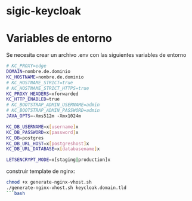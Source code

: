 # sigic-keycloak


# Variables de entorno

Se necesita crear un archivo .env con las siguientes variables de entorno

```bash
# KC_PROXY=edge
DOMAIN=nombre.de.dominio
KC_HOSTNAME=nombre.de.dominio
# KC_HOSTNAME_STRICT=true
# KC_HOSTNAME_STRICT_HTTPS=true
KC_PROXY_HEADERS=xforwarded
KC_HTTP_ENABLED=true
# KC_BOOTSTRAP_ADMIN_USERNAME=admin
# KC_BOOTSTRAP_ADMIN_PASSWORD=admin
JAVA_OPTS=-Xms512m -Xmx1024m

KC_DB_USERNAME=x[username]x
KC_DB_PASSWORD=x[password]x
KC_DB=postgres
KC_DB_URL_HOST=x[postgreshost]x
KC_DB_URL_DATABASE=x[databasename]x

LETSENCRYPT_MODE=x[staging|production]x
```

construir template de nginx:

```bash
chmod +x generate-nginx-vhost.sh
./generate-nginx-vhost.sh keycloak.domain.tld
```bash